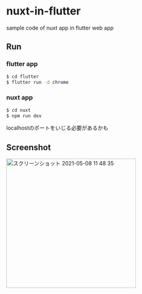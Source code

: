 # nuxt-in-flutter

sample code of nuxt app in flutter web app

## Run

### flutter app

```bash
$ cd flutter
$ flutter run -d chrome
```

### nuxt app

```bash
$ cd nuxt
$ npm run dev
```

localhostのポートをいじる必要があるかも


## Screenshot

<img width="343" alt="スクリーンショット 2021-05-08 11 48 35" src="https://user-images.githubusercontent.com/1274336/117523429-61f08b00-aff3-11eb-964e-56771cf0fa58.png">
